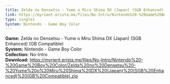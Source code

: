 ```yaml
---
title: Zelda no Densetsu - Yume o Miru Shima DX (Japan) (SGB Enhanced) (GB Compatible)
link: https://myrient.erista.me/files/No-Intro/Nintendo%20-%20Game%20Boy%20Color/Zelda%20no%20Densetsu%20-%20Yume%20o%20Miru%20Shima%20DX%20(Japan)%20(SGB%20Enhanced)%20(GB%20Compatible).zip
type: single1
System: Nintendo - Game Boy Color
---
```

<b>Game:</b> Zelda no Densetsu - Yume o Miru Shima DX (Japan) (SGB Enhanced) (GB Compatible)<br>
<b>System:</b> Nintendo - Game Boy Color<br>
<b>Collection:</b> No-Intro<br>
<b>Download:</b> https://myrient.erista.me/files/No-Intro/Nintendo%20-%20Game%20Boy%20Color/Zelda%20no%20Densetsu%20-%20Yume%20o%20Miru%20Shima%20DX%20(Japan)%20(SGB%20Enhanced)%20(GB%20Compatible).zip
